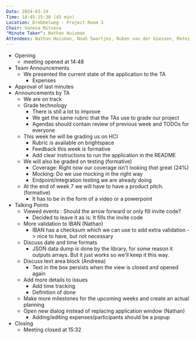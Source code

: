 ```yaml
---
Date: 2024-03-19
Time: 14:45-15:30 (45 min)
Location: Drebbelweg - Project Room 3
Chair: Vanesa Mitseva
"Minute Taker": Nathan Huisman
Attendees: Nathan Huisman, Noah Swartjes, Ruben van der Giessen, Matei Aruxandei, Andreea Grigoraș, Vanesa Mitseva, Mike Segers
---
```


- Opening
  - meeting opened at 14:48
- Team Announcements
  - We presented the current state of the application to the TA
    - Expenses
- Approval of last minutes
- Announcements by TA
  - We are on track
  - Grade technology
    - There is still a lot to improve
    - We get the same rubric that the TAs use to grade our project
    - Agendas should contain review of previous week and TODOs for everyone
  - This week he will be grading us on HCI
    - Rubric is available on brightspace
    - Feedback this week is formative
    - Add clear instructions to run the application in the README
  - We will also be graded on testing (formative)
    - Coverage: Right now our coverage isn't looking _that_ great (24%)
    - Mocking: Do we use mocking in the right way
    - Endpoint/integration testing we are already doing
  - At the end of week 7 we will have to have a product pitch. (formative)
    - It has to be in the form of a video or a powerpoint
- Talking Points
  - Viewed events : Should the arrow forward or only fill invite code?
    - Decided to leave it as is: It fills the invite code
  - More validation to IBAN (Nathan)
    - IBAN has a checksum which we can use to add extra validation
      -> nice to have, but not necessary
  - Discuss date and time formats
    - JSON data dump is done by the library, for some reason it outputs arrays.
      But it just works so we'll keep it this way.
  - Discuss text area block (Andreea)
    - Text in the box persists when the view is closed and opened again
  - Add more details to issues
    - Add time tracking
    - Definition of done
  - Make more milestones for the upcoming weeks and create an actual planning
  - Open new dialog instead of replacing application window (Nathan)
    - Adding/editing expenses/participants should be a popup
- Closing
  - Meeting closed at 15:32

